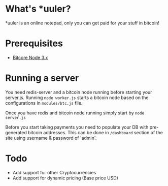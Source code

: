 # What's *uuler?
*uuler is an online notepad, only you can get paid for your stuff in bitcoin!

# Prerequisites
* [Bitcore Node 3.x](https://github.com/bitpay/bitcore-node)

# Running a server
You need redis-server and a bitcoin node running before starting your server.js.
Running `node worker.js` starts a bitcoin node based on the configurations
in `modules/btc.js` file.

Once you have redis and bitcoin node running simply start by `node server.js`

Before you start taking payments you need to populate your DB with pre-generated
bitcoin addresses. This can be done in `/dashboard` section of the site using
username & password of 'admin'.

# Todo
* Add support for other Cryptocurrencies
* Add support for dynamic pricing (Base price USD)
